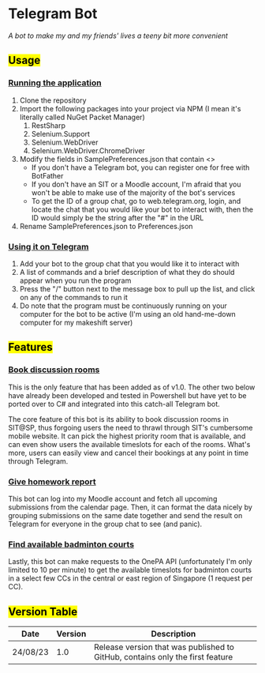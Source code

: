 # Telegram Bot

*A bot to make my and my friends' lives a teeny bit more convenient*
## <mark>Usage</mark>
### <u>Running the application</u>

1. Clone the repository 
2. Import the following packages into your project via NPM (I mean it's literally called NuGet Packet Manager)
    1. RestSharp
    2. Selenium.Support
    3. Selenium.WebDriver
    4. Selenium.WebDriver.ChromeDriver
3. Modify the fields in SamplePreferences.json that contain <> 
    - If you don't have a Telegram bot, you can register one for free with BotFather
    - If you don't have an SIT or a Moodle account, I'm afraid that you won't be able to make use of the majority of the bot's services
    - To get the ID of a group chat, go to web.telegram.org, login, and locate the chat that you would like your bot to interact with, then the ID would simply be the string after the "#" in the URL
4. Rename SamplePreferences.json to Preferences.json

### <u>Using it on Telegram</u>

1. Add your bot to the group chat that you would like it to interact with
2. A list of commands and a brief description of what they do should appear when you run the program
3. Press the "/" button next to the message box to pull up the list, and click on any of the commands to run it
4. Do note that the program must be continuously running on your computer for the bot to be active (I'm using an old hand-me-down computer for my makeshift server)

## <mark>Features</mark>

### <u>Book discussion rooms</u>

This is the only feature that has been added as of v1.0. The other two below have already been developed and tested in Powershell but have yet to be ported over to C# and integrated into this catch-all Telegram bot. 

The core feature of this bot is its ability to book discussion rooms in SIT@SP, thus forgoing users the need to thrawl through SIT's cumbersome mobile website. It can pick the highest priority room that is available, and can even show users the available timeslots for each of the rooms. What's more, users can easily view and cancel their bookings at any point in time through Telegram.

### <u>Give homework report</u>

This bot can log into my Moodle account and fetch all upcoming submissions from the calendar page. Then, it can format the data nicely by grouping submissions on the same date together and send the result on Telegram for everyone in the group chat to see (and panic).

### <u>Find available badminton courts</u>

Lastly, this bot can make requests to the OnePA API (unfortunately I'm only limited to 10 per minute) to get the available timeslots for badminton courts in a select few CCs in the central or east region of Singapore (1 request per CC).

## <mark>Version Table</mark>

| Date | Version | Description |
| ---- | ------- | ----------- |
| 24/08/23 | 1.0 | Release version that was published to GitHub, contains only the first feature